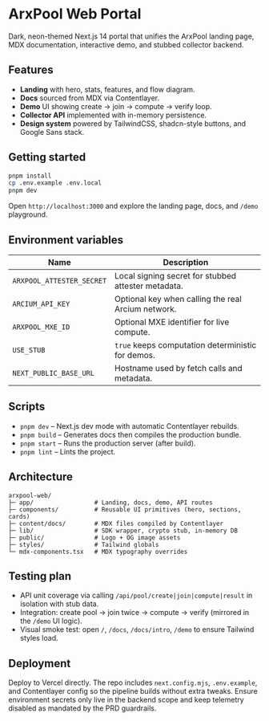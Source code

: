 # ArxPool Web Portal

Dark, neon-themed Next.js 14 portal that unifies the ArxPool landing page, MDX documentation, interactive demo, and stubbed collector backend.

## Features

- **Landing** with hero, stats, features, and flow diagram.
- **Docs** sourced from MDX via Contentlayer.
- **Demo** UI showing create → join → compute → verify loop.
- **Collector API** implemented with in-memory persistence.
- **Design system** powered by TailwindCSS, shadcn-style buttons, and Google Sans stack.

## Getting started

```bash
pnpm install
cp .env.example .env.local
pnpm dev
```

Open `http://localhost:3000` and explore the landing page, docs, and `/demo` playground.

## Environment variables

| Name | Description |
| --- | --- |
| `ARXPOOL_ATTESTER_SECRET` | Local signing secret for stubbed attester metadata. |
| `ARCIUM_API_KEY` | Optional key when calling the real Arcium network. |
| `ARXPOOL_MXE_ID` | Optional MXE identifier for live compute. |
| `USE_STUB` | `true` keeps computation deterministic for demos. |
| `NEXT_PUBLIC_BASE_URL` | Hostname used by fetch calls and metadata. |

## Scripts

- `pnpm dev` – Next.js dev mode with automatic Contentlayer rebuilds.
- `pnpm build` – Generates docs then compiles the production bundle.
- `pnpm start` – Runs the production server (after build).
- `pnpm lint` – Lints the project.

## Architecture

```
arxpool-web/
├─ app/                 # Landing, docs, demo, API routes
├─ components/          # Reusable UI primitives (hero, sections, cards)
├─ content/docs/        # MDX files compiled by Contentlayer
├─ lib/                 # SDK wrapper, crypto stub, in-memory DB
├─ public/              # Logo + OG image assets
├─ styles/              # Tailwind globals
└─ mdx-components.tsx   # MDX typography overrides
```

## Testing plan

- API unit coverage via calling `/api/pool/create|join|compute|result` in isolation with stub data.
- Integration: create pool → join twice → compute → verify (mirrored in the `/demo` UI logic).
- Visual smoke test: open `/`, `/docs`, `/docs/intro`, `/demo` to ensure Tailwind styles load.

## Deployment

Deploy to Vercel directly. The repo includes `next.config.mjs`, `.env.example`, and Contentlayer config so the pipeline builds without extra tweaks. Ensure environment secrets only live in the backend scope and keep telemetry disabled as mandated by the PRD guardrails.
